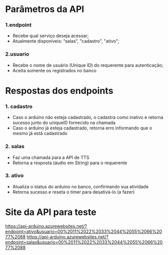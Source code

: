 # Parâmetros da API 
### 1.endpoint 
  - Recebe qual serviço deseja acessar;
  - Atualmente disponíveis: “salas”, "cadastro", "ativo";
### 2.usuario 
  - Recebe o nome de usuário (Unique ID) do requerente para autenticação;
  - Aceita somente os registrados no banco 

# Respostas dos endpoints 
### 1. cadastro 
  - Caso o arduino não esteja cadastrado, o cadastra como inativo e retorna sucesso junto do uniqueID fornecido na chamada
  - Caso o arduino já esteja cadastrado, retorna erro informando que o mesmo já está cadastrado 
### 2. salas 
  - Faz uma chamada para a API de TTS
  - Retorna a resposta (áudio em  String) para o requerente 
### 3. ativo 
  - Atualiza o status do arduino no banco, confirmando sua atividade
  - Retorna sucesso e reseta o timer para desativá-lo (a fazer) 

# Site da API para teste
https://api-arduino.azurewebsites.net/?endpoint=ativo&usuario=00%2011%2022%2033%2044%2055%2066%2077%2088
https://api-arduino.azurewebsites.net/?endpoint=salas&usuario=00%2011%2022%2033%2044%2055%2066%2077%2088
